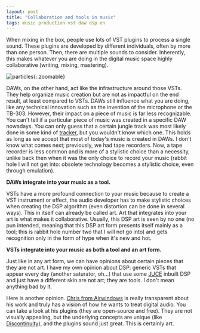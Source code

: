 ```yaml
---
layout: post
title: "Collaboration and tools in music"
tags: music production vst daw dsp en
---
```

When mixing in the box, people use lots of VST plugins to process a single sound. These plugins are developed by different individuals, often by more than one person. Then, there are multiple sounds to consider. Inherently, this makes whatever you are doing in the digital music space highly collaborative (writing, mixing, mastering).

![particles]({{site.url}}/assets/images/particles.jpg){:.zoomable}

<!--more-->

DAWs, on the other hand, act like the infrastructure around those VSTs. They help organize music creation but are not as impactful on the end result, at least compared to VSTs. DAWs still influence what you are doing, like any technical innovation such as the invention of the microphone or the TB-303. However, their impact on a piece of music is far less recognizable. You can't tell if a particular piece of music was created in a specific DAW nowadays. You can only guess that a certain jungle track was most likely done in some kind of [tracker](https://en.wikipedia.org/wiki/Music_tracker), but you wouldn't know which one. This holds as long as we accept that most of today's music is created in DAWs. I don't know what comes next; previously, we had tape recorders. Now, a tape recorder is less common and is more of a stylistic choice than a necessity, unlike back then when it was the only choice to record your music (rabbit hole I will not get into: obsolete technology becomes a stylistic choice, even through emulation).

**DAWs integrate into your music as a tool.**

VSTs have a more profound connection to your music because to create a VST instrument or effect, the audio developer has to make stylistic choices when creating the DSP algorithm (even distortion can be done in several ways). This in itself can already be called art. Art that integrates into your art is what makes it collaborative. Usually, this DSP art is seen by no one (no pun intended, meaning that this DSP art form presents itself mainly as a tool; this is rabbit hole number two that I will not go into) and gets recognition only in the form of hype when it's new and hot.

**VSTs integrate into your music as both a tool and an art form.**

Just like in any art form, we can have opinions about certain pieces that they are not art. I have my own opinion about DSP: generic VSTs that appear every day (another saturator, oh...) that use some [JUCE](https://juce.com/) inbuilt DSP and just have a different skin are not art; they are tools. I don't mean anything bad by it.

Here is another opinion. [Chris from Airwindows](https://www.airwindows.com/) is really transparent about his work and truly has a vision of how he wants to treat digital audio. You can take a look at his plugins (they are open-source and free). They are not visually appealing, but the underlying concepts are unique (like [Discontinuity](https://www.airwindows.com/discontinuity/)), and the plugins sound just great. This is certainly art.